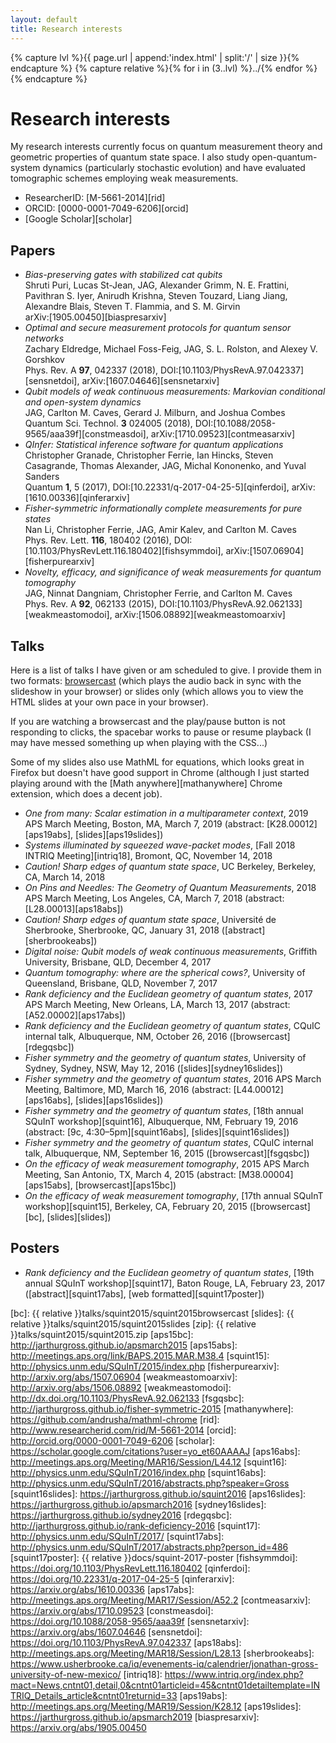 ```yaml
---
layout: default
title: Research interests
---
```


{% capture lvl %}{{ page.url | append:'index.html' | split:'/' | size }}{% endcapture %}
{% capture relative %}{% for i in (3..lvl) %}../{% endfor %}{% endcapture %}

# Research interests

My research interests currently focus on quantum measurement theory and
geometric properties of quantum state space. I also study
open-quantum-system dynamics (particularly stochastic evolution) and have
evaluated tomographic schemes employing weak measurements.

* ResearcherID: [M-5661-2014][rid]
* ORCID: [0000-0001-7049-6206][orcid]
* [Google Scholar][scholar]

## Papers

* *Bias-preserving gates with stabilized cat qubits*  
  Shruti Puri, Lucas St-Jean, JAG, Alexander Grimm, N. E. Frattini, Pavithran
  S. Iyer, Anirudh Krishna, Steven Touzard, Liang Jiang, Alexandre Blais,
  Steven T. Flammia, and S. M. Girvin  
  arXiv:[1905.00450][biaspresarxiv]
* *Optimal and secure measurement protocols for quantum sensor networks*  
  Zachary Eldredge, Michael Foss-Feig, JAG, S. L. Rolston, and Alexey V.
  Gorshkov  
  Phys. Rev. A **97**, 042337 (2018),
  DOI:[10.1103/PhysRevA.97.042337][sensnetdoi],
  arXiv:[1607.04646][sensnetarxiv]
* *Qubit models of weak continuous measurements: Markovian conditional and
  open-system dynamics*  
  JAG, Carlton M. Caves, Gerard J. Milburn, and Joshua
  Combes  
  Quantum Sci. Technol. **3** 024005 (2018),
  DOI:[10.1088/2058-9565/aaa39f][constmeasdoi],
  arXiv:[1710.09523][contmeasarxiv]
* *QInfer: Statistical inference software for quantum applications*  
  Christopher Granade, Christopher Ferrie, Ian Hincks, Steven Casagrande,
  Thomas Alexander, JAG, Michal Kononenko, and Yuval Sanders  
  Quantum **1**, 5 (2017), DOI:[10.22331/q-2017-04-25-5][qinferdoi],
  arXiv:[1610.00336][qinferarxiv]
* *Fisher-symmetric informationally complete measurements for pure states*  
  Nan Li, Christopher Ferrie, JAG, Amir Kalev, and Carlton M. Caves  
  Phys. Rev. Lett. **116**, 180402 (2016),
  DOI:[10.1103/PhysRevLett.116.180402][fishsymmdoi],
  arXiv:[1507.06904][fisherpurearxiv]
* *Novelty, efficacy, and significance of weak measurements for quantum
  tomography*  
  JAG, Ninnat Dangniam, Christopher Ferrie, and Carlton M. Caves  
  Phys. Rev. A **92**, 062133 (2015),
  DOI:[10.1103/PhysRevA.92.062133][weakmeastomodoi],
  arXiv:[1506.08892][weakmeastomoarxiv]

## Talks

Here is a list of talks I have given or am scheduled to give. I provide them in
two formats: [browsercast][browsercast] (which plays the audio back in sync
with the slideshow in your browser) or slides only (which allows you to view
the HTML slides at your own pace in your browser).

If you are watching a browsercast and the play/pause button is not responding to
clicks, the spacebar works to pause or resume playback (I may have messed
something up when playing with the CSS...)

Some of my slides also use MathML for equations, which looks great in Firefox
but doesn't have good support in Chrome (although I just started playing around
with the [Math anywhere][mathanywhere] Chrome extension, which does a decent
job).

* *One from many: Scalar estimation in a multiparameter context*, 2019 APS
  March Meeting, Boston, MA, March 7, 2019 (abstract: [K28.00012][aps19abs],
  [slides][aps19slides])
* *Systems illuminated by squeezed wave-packet modes*,
  [Fall 2018 INTRIQ Meeting][intriq18], Bromont, QC, November 14, 2018
* *Caution! Sharp edges of quantum state space*, UC Berkeley, Berkeley, CA,
  March 14, 2018
* *On Pins and Needles: The Geometry of Quantum Measurements*, 2018 APS March
  Meeting, Los Angeles, CA, March 7, 2018 (abstract: [L28.00013][aps18abs])
* *Caution! Sharp edges of quantum state space*, Université de Sherbrooke,
  Sherbrooke, QC, January 31, 2018 ([abstract][sherbrookeabs])
* *Digital noise: Qubit models of weak continuous measurements*, Griffith
  University, Brisbane, QLD, December 4, 2017
* *Quantum tomography: where are the spherical cows?*, University of
  Queensland, Brisbane, QLD, November 7, 2017
* *Rank deficiency and the Euclidean geometry of quantum states*, 2017 APS
  March Meeting, New Orleans, LA, March 13, 2017 (abstract:
  [A52.00002][aps17abs])
* *Rank deficiency and the Euclidean geometry of quantum states*, CQuIC
  internal talk, Albuquerque, NM, October 26, 2016 ([browsercast][rdegqsbc])
* *Fisher symmetry and the geometry of quantum states*, University of Sydney,
  Sydney, NSW, May 12, 2016 ([slides][sydney16slides])
* *Fisher symmetry and the geometry of quantum states*, 2016 APS March Meeting,
  Baltimore, MD, March 16, 2016 (abstract: [L44.00012][aps16abs],
  [slides][aps16slides])
* *Fisher symmetry and the geometry of quantum states*,
  [18th annual SQuInT workshop][squint16], Albuquerque, NM, February 19, 2016
  (abstract: [9c, 4:30&ndash;5pm][squint16abs], [slides][squint16slides])
* *Fisher symmetry and the geometry of quantum states*, CQuIC internal talk,
  Albuquerque, NM, September 16, 2015 ([browsercast][fsgqsbc])
* *On the efficacy of weak measurement tomography*, 2015 APS March Meeting, San
  Antonio, TX, March 4, 2015 (abstract: [M38.00004][aps15abs],
  [browsercast][aps15bc])
* *On the efficacy of weak measurement tomography*,
  [17th annual SQuInT workshop][squint15],
  Berkeley, CA, February 20, 2015 ([browsercast][bc], [slides][slides])

## Posters

* *Rank deficiency and the Euclidean geometry of quantum states*,
  [19th annual SQuInT workshop][squint17], Baton Rouge, LA, February 23, 2017
  ([abstract][squint17abs], [web formatted][squint17poster])

[browsercast]: https://github.com/ReDEnergy/Browsercast
[png]: http://www.libpng.org/pub/png/
[svg]: http://www.w3.org/Graphics/SVG/
[bc]: {{ relative }}talks/squint2015/squint2015browsercast
[slides]: {{ relative }}talks/squint2015/squint2015slides
[zip]: {{ relative }}talks/squint2015/squint2015.zip
[aps15bc]: http://jarthurgross.github.io/apsmarch2015
[aps15abs]: http://meetings.aps.org/link/BAPS.2015.MAR.M38.4
[squint15]: http://physics.unm.edu/SQuInT/2015/index.php
[fisherpurearxiv]: http://arxiv.org/abs/1507.06904
[weakmeastomoarxiv]: http://arxiv.org/abs/1506.08892
[weakmeastomodoi]: http://dx.doi.org/10.1103/PhysRevA.92.062133
[fsgqsbc]: http://jarthurgross.github.io/fisher-symmetric-2015
[mathanywhere]: https://github.com/andrusha/mathml-chrome
[rid]: http://www.researcherid.com/rid/M-5661-2014
[orcid]: http://orcid.org/0000-0001-7049-6206
[scholar]: https://scholar.google.com/citations?user=yo_et60AAAAJ
[aps16abs]: http://meetings.aps.org/Meeting/MAR16/Session/L44.12
[squint16]: http://physics.unm.edu/SQuInT/2016/index.php
[squint16abs]: http://physics.unm.edu/SQuInT/2016/abstracts.php?speaker=Gross
[squint16slides]: https://jarthurgross.github.io/squint2016
[aps16slides]: https://jarthurgross.github.io/apsmarch2016
[sydney16slides]: https://jarthurgross.github.io/sydney2016
[rdegqsbc]: http://jarthurgross.github.io/rank-deficiency-2016
[squint17]: http://physics.unm.edu/SQuInT/2017/
[squint17abs]: http://physics.unm.edu/SQuInT/2017/abstracts.php?person_id=486
[squint17poster]: {{ relative }}docs/squint-2017-poster
[fishsymmdoi]: https://doi.org/10.1103/PhysRevLett.116.180402
[qinferdoi]: https://doi.org/10.22331/q-2017-04-25-5
[qinferarxiv]: https://arxiv.org/abs/1610.00336
[aps17abs]: http://meetings.aps.org/Meeting/MAR17/Session/A52.2
[contmeasarxiv]: https://arxiv.org/abs/1710.09523
[constmeasdoi]: https://doi.org/10.1088/2058-9565/aaa39f
[sensnetarxiv]: https://arxiv.org/abs/1607.04646
[sensnetdoi]: https://doi.org/10.1103/PhysRevA.97.042337
[aps18abs]: http://meetings.aps.org/Meeting/MAR18/Session/L28.13
[sherbrookeabs]: https://www.usherbrooke.ca/iq/evenements-iq/calendrier/jonathan-gross-university-of-new-mexico/
[intriq18]: https://www.intriq.org/index.php?mact=News,cntnt01,detail,0&cntnt01articleid=45&cntnt01detailtemplate=INTRIQ_Details_article&cntnt01returnid=33
[aps19abs]: http://meetings.aps.org/Meeting/MAR19/Session/K28.12
[aps19slides]: https://jarthurgross.github.io/apsmarch2019
[biaspresarxiv]: https://arxiv.org/abs/1905.00450
